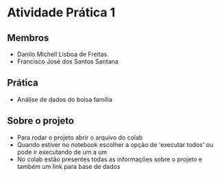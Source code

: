 # Atividade Prática 1

## Membros
- Danilo Michell Lisboa de Freitas
- Francisco José dos Santos Santana

## Prática
- Análise de dados do bolsa família

## Sobre o projeto
- Para rodar o projeto abrir o arquivo do colab
- Quando estiver no notebook escolher a opção de 'executar todos' ou pode ir executando de um a um
- No colab estão presentes todas as informações sobre o projeto e também um link para base de dados

